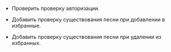 * Проверить проверку авторизации.

* Добавить проверку существования песни при добавлении в избранные.
* Добавить проверку существования песни при удалении из избранных.